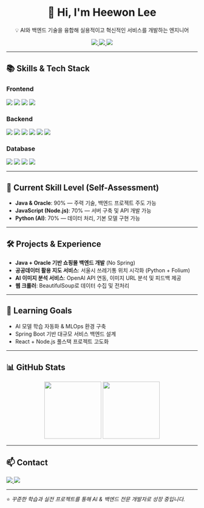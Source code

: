 <h1 align="center">👋 Hi, I'm Heewon Lee</h1>
<p align="center">
  💡 AI와 백엔드 기술을 융합해 실용적이고 혁신적인 서비스를 개발하는 엔지니어  
</p>

<!-- 풀폭 버튼 바 -->
<div align="center" style="width:100%;">
  <a href="https://confusion-tennis-2f8.notion.site/1daa9006a30a80f09f3fcd1a833eb28d?v=1daa9006a30a80b0ae1b000caab9dc99&source=copy_link" target="_blank">
    <img src="https://img.shields.io/badge/Notion-000000?style=for-the-badge&logo=notion&logoColor=white" />
  </a>
  <a href="https://github.com/heewonLEE2" target="_blank">
    <img src="https://img.shields.io/badge/GitHub-181717?style=for-the-badge&logo=github&logoColor=white" />
  </a>
  <a href="https://www.youtube.com/@heewonLEE2" target="_blank">
    <img src="https://img.shields.io/badge/YouTube-FF0000?style=for-the-badge&logo=youtube&logoColor=white" />
  </a>
</div>

---

## 📚 Skills & Tech Stack

### **Frontend**
<p>
  <img src="https://img.shields.io/badge/HTML5-E34F26?style=flat&logo=html5&logoColor=white"/>
  <img src="https://img.shields.io/badge/CSS3-1572B6?style=flat&logo=css3&logoColor=white"/>
  <img src="https://img.shields.io/badge/JavaScript-F7DF1E?style=flat&logo=javascript&logoColor=black"/>
  <img src="https://img.shields.io/badge/React-61DAFB?style=flat&logo=react&logoColor=black"/>
</p>

### **Backend**
<p>
  <img src="https://img.shields.io/badge/Java-007396?style=flat&logo=openjdk&logoColor=white"/>
  <img src="https://img.shields.io/badge/Spring%20Boot-6DB33F?style=flat&logo=springboot&logoColor=white"/>
  <img src="https://img.shields.io/badge/Node.js-339933?style=flat&logo=nodedotjs&logoColor=white"/>
  <img src="https://img.shields.io/badge/Express-000000?style=flat&logo=express&logoColor=white"/>
  <img src="https://img.shields.io/badge/Python-3776AB?style=flat&logo=python&logoColor=white"/>
  <img src="https://img.shields.io/badge/Flask-000000?style=flat&logo=flask&logoColor=white"/>
</p>

### **Database**
<p>
  <img src="https://img.shields.io/badge/Oracle-F80000?style=flat&logo=oracle&logoColor=white"/>
  <img src="https://img.shields.io/badge/MongoDB-47A248?style=flat&logo=mongodb&logoColor=white"/>
  <img src="https://img.shields.io/badge/MySQL-4479A1?style=flat&logo=mysql&logoColor=white"/>
  <img src="https://img.shields.io/badge/SQLite-003B57?style=flat&logo=sqlite&logoColor=white"/>
</p>

---

## 🎯 Current Skill Level (Self-Assessment)
- **Java & Oracle**: 90% — 주력 기술, 백엔드 프로젝트 주도 가능
- **JavaScript (Node.js)**: 70% — 서버 구축 및 API 개발 가능
- **Python (AI)**: 70% — 데이터 처리, 기본 모델 구현 가능

---

## 🛠 Projects & Experience
- **Java + Oracle 기반 쇼핑몰 백엔드 개발** (No Spring)
- **공공데이터 활용 지도 서비스**: 서울시 쓰레기통 위치 시각화 (Python + Folium)
- **AI 이미지 분석 서비스**: OpenAI API 연동, 이미지 URL 분석 및 피드백 제공
- **웹 크롤러**: BeautifulSoup로 데이터 수집 및 전처리

---

## 📌 Learning Goals
- AI 모델 학습 자동화 & MLOps 환경 구축
- Spring Boot 기반 대규모 서비스 백엔드 설계
- React + Node.js 풀스택 프로젝트 고도화

---

## 📊 GitHub Stats
<p align="center">
  <img src="https://github-readme-stats.vercel.app/api?username=heewonLEE2&show_icons=true&theme=tokyonight" height="150"/>
  <img src="https://github-readme-stats.vercel.app/api/top-langs/?username=heewonLEE2&layout=compact&theme=tokyonight" height="150"/>
</p>

---

## 📫 Contact
<p>
  <a href="mailto:your.email@example.com">
    <img src="https://img.shields.io/badge/Email-D14836?style=flat&logo=gmail&logoColor=white"/>
  </a>
  <a href="https://github.com/heewonLEE2">
    <img src="https://img.shields.io/badge/GitHub-181717?style=flat&logo=github&logoColor=white"/>
  </a>
</p>

---

⭐ *꾸준한 학습과 실전 프로젝트를 통해 AI & 백엔드 전문 개발자로 성장 중입니다.*
